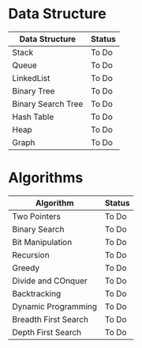 # Data Structure

Data Structure| Status
--------------|-------
Stack | To Do
Queue | To Do
LinkedList | To Do
Binary Tree | To Do
Binary Search Tree | To Do
Hash Table | To Do
Heap | To Do
Graph | To Do

# Algorithms

Algorithm | Status
----------|-------
Two Pointers | To Do
Binary Search | To Do
Bit Manipulation | To Do
Recursion | To Do
Greedy | To Do
Divide and COnquer | To Do
Backtracking | To Do
Dynamic Programming | To Do
Breadth First Search | To Do
Depth First Search | To Do
